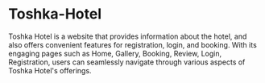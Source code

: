 # Toshka-Hotel
Toshka Hotel is a website that provides information about the hotel, and also offers convenient features for registration, login, and booking. With its engaging pages such as Home, Gallery, Booking, Review, Login, Registration, users can seamlessly navigate through various aspects of Toshka Hotel's offerings.
